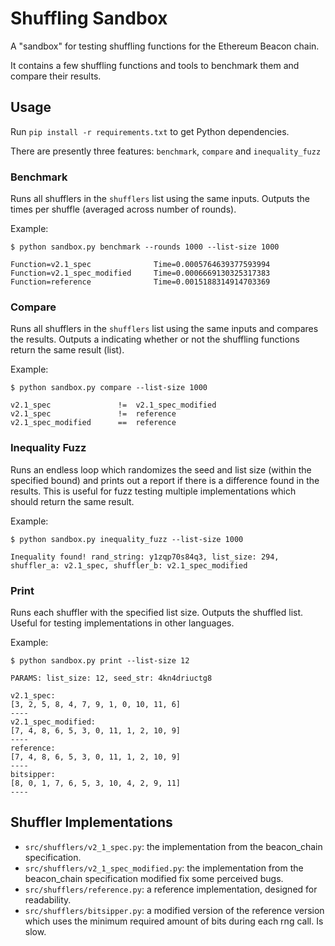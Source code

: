 # Shuffling Sandbox

A "sandbox" for testing shuffling functions for the Ethereum Beacon chain.

It contains a few shuffling functions and tools to benchmark them and compare
their results.

## Usage

Run `pip install -r requirements.txt` to get Python dependencies.

There are presently three features: `benchmark`, `compare` and `inequality_fuzz`

### Benchmark

Runs all shufflers in the `shufflers` list using the same inputs. Outputs the
times per shuffle (averaged across number of rounds).

Example:
```
$ python sandbox.py benchmark --rounds 1000 --list-size 1000

Function=v2.1_spec           	Time=0.0005764639377593994
Function=v2.1_spec_modified  	Time=0.0006669130325317383
Function=reference           	Time=0.0015188314914703369

```

### Compare

Runs all shufflers in the `shufflers` list using the same inputs and compares
the results. Outputs a indicating whether or not the shuffling functions return
the same result (list).

Example:
```
$ python sandbox.py compare --list-size 1000

v2.1_spec           	!=	v2.1_spec_modified
v2.1_spec           	!=	reference
v2.1_spec_modified  	==	reference
```

### Inequality Fuzz

Runs an endless loop which randomizes the seed and list size (within the
specified bound) and prints out a report if there is a difference found in the
results. This is useful for fuzz testing multiple implementations which should
return the same result.

Example:
```
$ python sandbox.py inequality_fuzz --list-size 1000

Inequality found! rand_string: y1zqp70s84q3, list_size: 294,  shuffler_a: v2.1_spec, shuffler_b: v2.1_spec_modified
```

### Print

Runs each shuffler with the specified list size. Outputs the shuffled list.
Useful for testing implementations in other languages.

Example:
```
$ python sandbox.py print --list-size 12

PARAMS: list_size: 12, seed_str: 4kn4driuctg8

v2.1_spec:
[3, 2, 5, 8, 4, 7, 9, 1, 0, 10, 11, 6]
----
v2.1_spec_modified:
[7, 4, 8, 6, 5, 3, 0, 11, 1, 2, 10, 9]
----
reference:
[7, 4, 8, 6, 5, 3, 0, 11, 1, 2, 10, 9]
----
bitsipper:
[8, 0, 1, 7, 6, 5, 3, 10, 4, 2, 9, 11]
----
```


## Shuffler Implementations

 - `src/shufflers/v2_1_spec.py`: the implementation from the beacon_chain
   specification.
 - `src/shufflers/v2_1_spec_modified.py`: the implementation from the
   beacon_chain specification modified fix some perceived bugs.
 - `src/shufflers/reference.py`: a reference implementation, designed for
   readability.
 - `src/shufflers/bitsipper.py`: a modified version of the reference version
 which uses the minimum required amount of bits during each rng call. Is slow.
